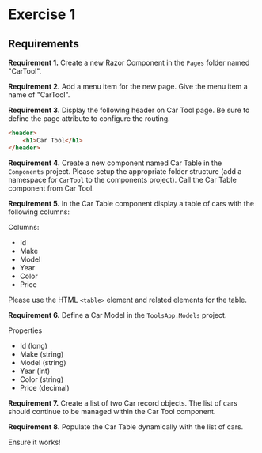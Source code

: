 # Exercise 1

## Requirements

**Requirement 1.** Create a new Razor Component in the `Pages` folder named "CarTool".

**Requirement 2.** Add a menu item for the new page. Give the menu item a name of "CarTool".

**Requirement 3.** Display the following header on Car Tool page. Be sure to define the page attribute to configure the routing.

```html
<header>
    <h1>Car Tool</h1>
</header>
```

**Requirement 4.** Create a new component named Car Table in the `Components` project. Please setup the appropriate folder structure (add a namespace for `CarTool` to the components project). Call the Car Table component from Car Tool.

**Requirement 5.** In the Car Table component display a table of cars with the following columns:

Columns:
- Id
- Make
- Model
- Year
- Color
- Price

Please use the HTML `<table>` element and related elements for the table.

**Requirement 6.** Define a Car Model in the `ToolsApp.Models` project.

Properties
- Id (long)
- Make (string)
- Model (string)
- Year (int)
- Color (string)
- Price (decimal)

**Requirement 7.** Create a list of two Car record objects. The list of cars should continue to be managed within the Car Tool component.

**Requirement 8.** Populate the Car Table dynamically with the list of cars.

Ensure it works!